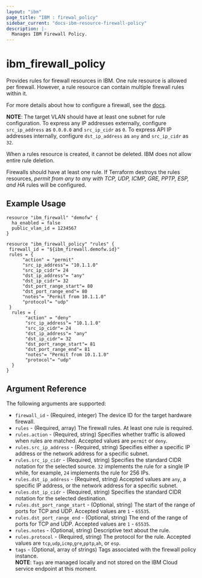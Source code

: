 ```yaml
---
layout: "ibm"
page_title: "IBM : firewal_policy"
sidebar_current: "docs-ibm-resource-firewall-policy"
description: |-
  Manages IBM Firewall Policy.
---
```


# ibm\_firewall_policy

Provides rules for firewall resources in IBM. One rule resource is allowed per firewall. However, a rule resource can contain multiple firewall rules within it.

For more details about how to configure a firewall, see the [docs](https://knowledgelayer.softlayer.com/procedure/configure-hardware-firewall-dedicated).  

**NOTE**: The target VLAN should have at least one subnet for rule configuration. To express any IP addresses externally, configure `src_ip_address` as `0.0.0.0` and `src_ip_cidr` as `0`. To express API IP addresses internally, configure `dst_ip_address` as `any` and `src_ip_cidr` as `32`.

When a rules resource is created, it cannot be deleted. IBM does not allow entire rule deletion.

Firewalls should have at least one rule. If Terraform destroys the rules resources, _permit from any to any with TCP, UDP, ICMP, GRE, PPTP, ESP, and HA_ rules will be configured.

## Example Usage

```hcl
resource "ibm_firewall" "demofw" {
  ha_enabled = false
  public_vlan_id = 1234567
}

resource "ibm_firewall_policy" "rules" {
 firewall_id = "${ibm_firewall.demofw.id}"
 rules = {
      "action" = "permit"
      "src_ip_address"= "10.1.1.0"
      "src_ip_cidr"= 24
      "dst_ip_address"= "any"
      "dst_ip_cidr"= 32
      "dst_port_range_start"= 80
      "dst_port_range_end"= 80
      "notes"= "Permit from 10.1.1.0"
      "protocol"= "udp"
 }
  rules = {
       "action" = "deny"
       "src_ip_address"= "10.1.1.0"
       "src_ip_cidr"= 24
       "dst_ip_address"= "any"
       "dst_ip_cidr"= 32
       "dst_port_range_start"= 81
       "dst_port_range_end"= 81
       "notes"= "Permit from 10.1.1.0"
       "protocol"= "udp"
  }
}
```

## Argument Reference

The following arguments are supported:

* `firewall_id` - (Required, integer) The device ID for the target hardware firewall.
* `rules` - (Required, array) The firewall rules. At least one rule is required.
* `rules.action` - (Required, string) Specifies whether traffic is allowed when rules are matched. Accepted values are `permit` or `deny`.
* `rules.src_ip_address` - (Required, string) Specifies either a specific IP address or the network address for a specific subnet.
* `rules.src_ip_cidr` - (Required, string) Specifies the standard CIDR notation for the selected source. `32` implements the rule for a single IP while, for example, `24` implements the rule for 256 IPs.
* `rules.dst_ip_address` - (Required, string) Accepted values are `any`, a specific IP address, or the network address for a specific subnet.
* `rules.dst_ip_cidr` - (Required, string) Specifies the standard CIDR notation for the selected destination.
* `rules.dst_port_range_start` - (Optional, string) The start of the range of ports for TCP and UDP. Accepted values are `1` - `65535`.
* `rules.dst_port_range_end` - (Optional, string) The end of the range of ports for TCP and UDP. Accepted values are `1` - `65535`.
* `rules.notes` - (Optional, string) Descriptive text about the rule.
* `rules.protocol` - (Required, string) The protocol for the rule. Accepted values are `tcp`,`udp`,`icmp`,`gre`,`pptp`,`ah`, or `esp`.
* `tags` - (Optional, array of strings) Tags associated with the firewall policy instance.  
  **NOTE**: `Tags` are managed locally and not stored on the IBM Cloud service endpoint at this moment.
